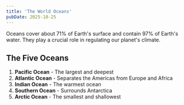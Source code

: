 ```yaml
---
title: 'The World Oceans'
pubDate: 2025-10-25
---
```


Oceans cover about 71% of Earth's surface and contain 97% of Earth's water. They play a crucial role in regulating our planet's climate.

## The Five Oceans

1. **Pacific Ocean** - The largest and deepest
2. **Atlantic Ocean** - Separates the Americas from Europe and Africa
3. **Indian Ocean** - The warmest ocean
4. **Southern Ocean** - Surrounds Antarctica
5. **Arctic Ocean** - The smallest and shallowest
